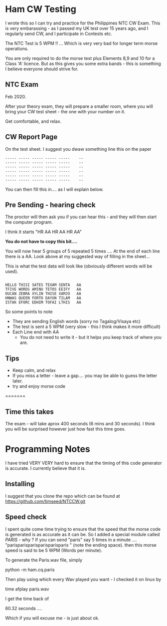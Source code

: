 # Ham CW Testing

I wrote this so I can try and practice for the Philippines NTC CW Exam. This is very embarassing - as I passed my UK test over 15 years ago, and I regularly send CW, and I participate in Contests etc.

The NTC Test is 5 WPM !! ... Which is very very bad for longer term morse operations.

You are only required to do the morse test plus Elements 8,9 and 10 for a Class 'A' licence.
But as this gives you some extra bands - this is something I believe everyone should strive for.

## NTC Exam

Feb 2020.

After your theory exam, they will prepare a smaller room, where you will bring your CW test sheet - the one with your number on it.

Get comfortable, and relax.


## CW Report Page

On the test sheet. I suggest you dwaw something line this on the paper

```
----- ----- ----- ----- -----    --
----- ----- ----- ----- -----    --
----- ----- ----- ----- -----    --
----- ----- ----- ----- -----    --
----- ----- ----- ----- -----    --
----- ----- ----- ----- -----    --
```

You can then fill this in.... as I will explain below.

## Pre Sending  - hearing check

The proctor will then ask you if you can hear this - and they will then start the computer program.

I think it starts "HR AA    HR AA    HR    AA" 

**You do not have to copy this bit....** 

You will now hear 5 groups of 5 repeated 5 times .... At the end of each line there is a AA. Look above at my suggested way of filling in the sheet... 

This is what the test data will look like (obviously different words will be used).


```text

HELLO THISI SATES TEXAM SENTA   AA
TFIVE WORDS AMINU TETOS EEIFY   AA
OUCAN ZEBRA XYLIN THISE XAMJO   AA
HNWAS QUEEN FORTO DAYUN TILAM   AA
ISTAK EFORC EDHIM TOFAI LTHIS   AA

```

So some points to note

  - They are sending English words (sorry no Tagalog/Visaya etc)
  - The test is sent a 5 WPM (very slow - this I think makes it more difficult)
  - Each Line end with AA
    - You do not need to write it - but it helps you keep track of where you are.
  
## Tips

  - Keep calm, and relax
  - If you miss a letter - leave a gap.... you may be able to guess the letter later.
  - try and enjoy morse code

=======
## Time this takes

The exam - will take aprox 400 seconds (6 mins and 30 seconds). I think you will be surprised however just how fast this time goes.

# Programming Notes
I have tried VERY VERY hard to ensure that the timing of this code generator is accurate. 
I currently believe that it is.

## Installing 

I suggest that you clone the repo which can be found at https://github.com/timseed/NTCCW.git 


## Speed check

I spent quite come time trying to ensure that the speed that the morse code is generated is as accurate as it can be. So I added a special module called *PARIS* - why ? If you can send "paris" say 5 times in a minute .... "parisparisparisparisparisparis " (note the ending space). then this morse speed is said to be 5 WPM (Words per minute). 

To generate the Paris.wav file, simply

   python -m ham.cq.paris

Then play using which every Wav played you want - I checked it on linux by
 
   time afplay paris.wav

I get the time back of

   60.32 seconds .... 

Which if you will excuse me - is just about ok. 
